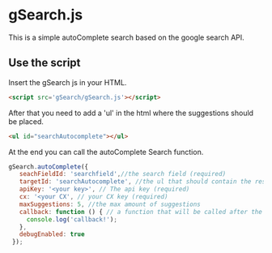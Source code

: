 # gSearch.js

This is a simple autoComplete search based on the google search API.

## Use the script

Insert the gSearch js in your HTML.

```html
<script src='gSearch/gSearch.js'></script>
```

After that you need to add a 'ul' in the html where the suggestions should be placed.

```html
<ul id="searchAutocomplete"></ul>
```

At the end you can call the autoComplete Search function.  

```javascript
gSearch.autoComplete({
   seachFieldId: 'searchfield',//the search field (required)
   targetId: 'searchAutocomplete', //the ul that should contain the results (required)
   apiKey: '<your key>', // The api key (required)
   cx: '<your CX', // your CX key (required)
   maxSuggestions: 5, //the max amount of suggestions
   callback: function () { // a function that will be called after the search is complete
     console.log('callback!');
   },
   debugEnabled: true
 });
```
